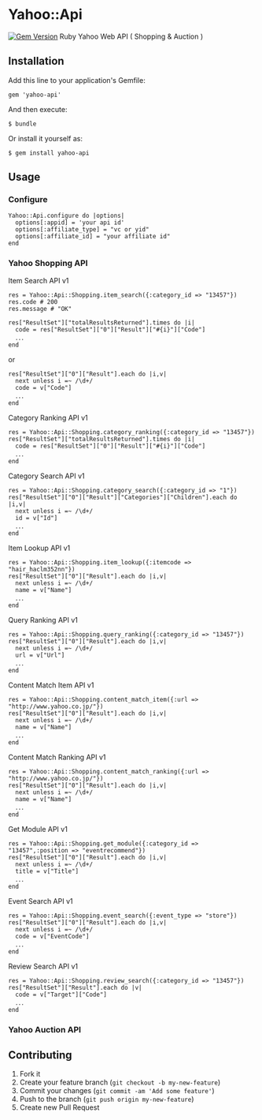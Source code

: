 # Yahoo::Api

[![Gem Version](https://badge.fury.io/rb/yahoo-api.png)](http://badge.fury.io/rb/yahoo-api)
Ruby Yahoo Web API ( Shopping & Auction ) 

## Installation

Add this line to your application's Gemfile:

    gem 'yahoo-api'

And then execute:

    $ bundle

Or install it yourself as:

    $ gem install yahoo-api

## Usage

### Configure

    Yahoo::Api.configure do |options|
      options[:appid] = 'your api id'
      options[:affiliate_type] = "vc or yid"
      options[:affiliate_id] = "your affiliate id"
    end

### Yahoo Shopping API

Item Search API v1

    res = Yahoo::Api::Shopping.item_search({:category_id => "13457"})
    res.code # 200
    res.message # "OK"

    res["ResultSet"]["totalResultsReturned"].times do |i|
      code = res["ResultSet"]["0"]["Result"]["#{i}"]["Code"]
      ．．．
    end

  or

    res["ResultSet"]["0"]["Result"].each do |i,v|
      next unless i =~ /\d+/
      code = v["Code"]
      ．．．
    end

Category Ranking API v1

    res = Yahoo::Api::Shopping.category_ranking({:category_id => "13457"})
    res["ResultSet"]["totalResultsReturned"].times do |i|
      code = res["ResultSet"]["0"]["Result"]["#{i}"]["Code"]
      ．．．
    end

Category Search API v1

    res = Yahoo::Api::Shopping.category_search({:category_id => "1"})
    res["ResultSet"]["0"]["Result"]["Categories"]["Children"].each do |i,v|
      next unless i =~ /\d+/
      id = v["Id"]
      ．．．
    end

Item Lookup API v1 

    res = Yahoo::Api::Shopping.item_lookup({:itemcode => "hair_haclm352nn"})
    res["ResultSet"]["0"]["Result"].each do |i,v|
      next unless i =~ /\d+/
      name = v["Name"]
      ．．．
    end

Query Ranking API v1

    res = Yahoo::Api::Shopping.query_ranking({:category_id => "13457"})
    res["ResultSet"]["0"]["Result"].each do |i,v|
      next unless i =~ /\d+/
      url = v["Url"]
      ．．．
    end

Content Match Item API v1 

    res = Yahoo::Api::Shopping.content_match_item({:url => "http://www.yahoo.co.jp/"})
    res["ResultSet"]["0"]["Result"].each do |i,v|
      next unless i =~ /\d+/
      name = v["Name"]
      ．．．
    end

Content Match Ranking API v1

    res = Yahoo::Api::Shopping.content_match_ranking({:url => "http://www.yahoo.co.jp/"})
    res["ResultSet"]["0"]["Result"].each do |i,v|
      next unless i =~ /\d+/
      name = v["Name"]
      ．．．
    end

Get Module API v1

    res = Yahoo::Api::Shopping.get_module({:category_id => "13457",:position => "eventrecommend"})
    res["ResultSet"]["0"]["Result"].each do |i,v|
      next unless i =~ /\d+/
      title = v["Title"]
      ．．．
    end

Event Search API v1

    res = Yahoo::Api::Shopping.event_search({:event_type => "store"})
    res["ResultSet"]["0"]["Result"].each do |i,v|
      next unless i =~ /\d+/
      code = v["EventCode"]
      ．．．
    end

Review Search API v1

    res = Yahoo::Api::Shopping.review_search({:category_id => "13457"})
    res["ResultSet"]["Result"].each do |v|
      code = v["Target"]["Code"]
      ．．．
    end

### Yahoo Auction API

## Contributing

1. Fork it
2. Create your feature branch (`git checkout -b my-new-feature`)
3. Commit your changes (`git commit -am 'Add some feature'`)
4. Push to the branch (`git push origin my-new-feature`)
5. Create new Pull Request
